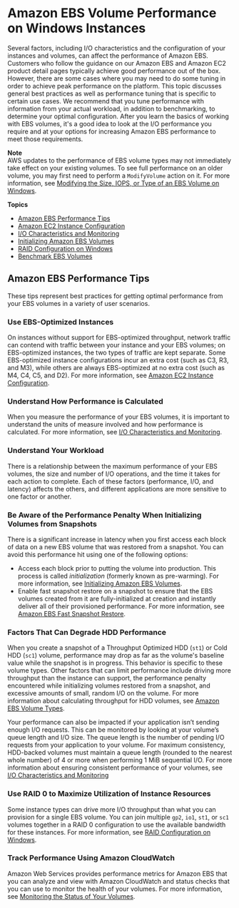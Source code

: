 # Amazon EBS Volume Performance on Windows Instances<a name="EBSPerformance"></a>

Several factors, including I/O characteristics and the configuration of your instances and volumes, can affect the performance of Amazon EBS\. Customers who follow the guidance on our Amazon EBS and Amazon EC2 product detail pages typically achieve good performance out of the box\. However, there are some cases where you may need to do some tuning in order to achieve peak performance on the platform\. This topic discusses general best practices as well as performance tuning that is specific to certain use cases\. We recommend that you tune performance with information from your actual workload, in addition to benchmarking, to determine your optimal configuration\. After you learn the basics of working with EBS volumes, it's a good idea to look at the I/O performance you require and at your options for increasing Amazon EBS performance to meet those requirements\.

**Note**  
AWS updates to the performance of EBS volume types may not immediately take effect on your existing volumes\. To see full performance on an older volume, you may first need to perform a `ModifyVolume` action on it\. For more information, see [Modifying the Size, IOPS, or Type of an EBS Volume on Windows](https://docs.aws.amazon.com/AWSEC2/latest/WindowsGuide/ebs-modify-volume.html)\.

**Topics**
+ [Amazon EBS Performance Tips](#tips)
+ [Amazon EC2 Instance Configuration](ebs-ec2-config.md)
+ [I/O Characteristics and Monitoring](ebs-io-characteristics.md)
+ [Initializing Amazon EBS Volumes](ebs-initialize.md)
+ [RAID Configuration on Windows](raid-config.md)
+ [Benchmark EBS Volumes](benchmark_procedures.md)

## Amazon EBS Performance Tips<a name="tips"></a>

These tips represent best practices for getting optimal performance from your EBS volumes in a variety of user scenarios\.

### Use EBS\-Optimized Instances<a name="optimize"></a>

On instances without support for EBS\-optimized throughput, network traffic can contend with traffic between your instance and your EBS volumes; on EBS\-optimized instances, the two types of traffic are kept separate\. Some EBS\-optimized instance configurations incur an extra cost \(such as C3, R3, and M3\), while others are always EBS\-optimized at no extra cost \(such as M4, C4, C5, and D2\)\. For more information, see [Amazon EC2 Instance Configuration](ebs-ec2-config.md)\.

### Understand How Performance is Calculated<a name="performance_calculation"></a>

When you measure the performance of your EBS volumes, it is important to understand the units of measure involved and how performance is calculated\. For more information, see [I/O Characteristics and Monitoring](ebs-io-characteristics.md)\.

### Understand Your Workload<a name="workload_types"></a>

There is a relationship between the maximum performance of your EBS volumes, the size and number of I/O operations, and the time it takes for each action to complete\. Each of these factors \(performance, I/O, and latency\) affects the others, and different applications are more sensitive to one factor or another\. 

### Be Aware of the Performance Penalty When Initializing Volumes from Snapshots<a name="initialize"></a>

There is a significant increase in latency when you first access each block of data on a new EBS volume that was restored from a snapshot\. You can avoid this performance hit using one of the following options:
+ Access each block prior to putting the volume into production\. This process is called *initialization* \(formerly known as pre\-warming\)\. For more information, see [Initializing Amazon EBS Volumes](ebs-initialize.md)\.
+ Enable fast snapshot restore on a snapshot to ensure that the EBS volumes created from it are fully\-initialized at creation and instantly deliver all of their provisioned performance\. For more information, see [Amazon EBS Fast Snapshot Restore](ebs-fast-snapshot-restore.md)\.

### Factors That Can Degrade HDD Performance<a name="snapshotting_latency"></a>

When you create a snapshot of a Throughput Optimized HDD \(`st1`\) or Cold HDD \(`sc1`\) volume, performance may drop as far as the volume's baseline value while the snapshot is in progress\. This behavior is specific to these volume types\. Other factors that can limit performance include driving more throughput than the instance can support, the performance penalty encountered while initializing volumes restored from a snapshot, and excessive amounts of small, random I/O on the volume\. For more information about calculating throughput for HDD volumes, see [Amazon EBS Volume Types](EBSVolumeTypes.md)\.

Your performance can also be impacted if your application isn’t sending enough I/O requests\. This can be monitored by looking at your volume’s queue length and I/O size\. The queue length is the number of pending I/O requests from your application to your volume\. For maximum consistency, HDD\-backed volumes must maintain a queue length \(rounded to the nearest whole number\) of 4 or more when performing 1 MiB sequential I/O\. For more information about ensuring consistent performance of your volumes, see [I/O Characteristics and Monitoring](ebs-io-characteristics.md)

### Use RAID 0 to Maximize Utilization of Instance Resources<a name="RAID"></a>

Some instance types can drive more I/O throughput than what you can provision for a single EBS volume\. You can join multiple `gp2`, `io1`, `st1`, or `sc1` volumes together in a RAID 0 configuration to use the available bandwidth for these instances\. For more information, see [RAID Configuration on Windows](raid-config.md)\.

### Track Performance Using Amazon CloudWatch<a name="cloudwatch"></a>

Amazon Web Services provides performance metrics for Amazon EBS that you can analyze and view with Amazon CloudWatch and status checks that you can use to monitor the health of your volumes\. For more information, see [Monitoring the Status of Your Volumes](monitoring-volume-status.md)\.